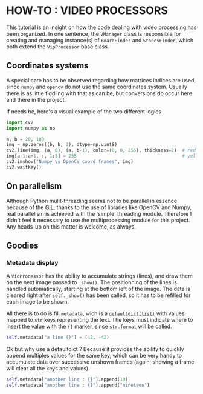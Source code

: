 # HOW-TO : VIDEO PROCESSORS

This tutorial is an insight on how the code dealing with video processing has been organized. In one sentence, the `VManager` class is responsible for creating and managing instance(s) of `BoardFinder` and `StonesFinder`, which both extend the `VipProcessor` base class.

## Coordinates systems
A special care has to be observed regarding how matrices indices are used, since `numpy` and `opencv` do not use the same coordinates system. Usually there is as little fiddling with that as can be, but  conversions do occur here and there in the project.
 
If needs be, here's a visual example of the two different logics
 
 ```python
import cv2
import numpy as np

a, b = 20, 100
img = np.zeros((b, b, 3), dtype=np.uint8)
cv2.line(img, (a, 0), (a, b-1), color=(0, 0, 255), thickness=2)  # red opencv line
img[a-1:a+1, :, 1:3] = 255                                       # yellow numpy line
cv2.imshow("Numpy vs OpenCV coord frames", img)
cv2.waitKey()
 ```
 
## On parallelism

Although Python mulit-threading seems not to be parallel in essence because of the [GIL](https://wiki.python.org/moin/GlobalInterpreterLock), thanks to the use of libraries like OpenCV and Numpy, real parallelism is achieved with the 'simple' threading module. Therefore I didn't feel it necessary to use the multiprocessing module for this project. Any heads-up on this matter is welcome, as always.
 
## Goodies

### Metadata display

A `VidProcessor` has the ability to accumulate strings (lines), and draw them on the next image passed to `_show()`. The positionning of the lines is handled automatically, starting at the bottom left of the image. The data is cleared right after `self._show()` has been called, so it has to be refilled for each image to be shown.

All there is to do is fill `metadata`, wich is a [`defaultdict(list)`](https://docs.python.org/3/library/collections.html#collections.defaultdict) with values mapped to `str` keys representing the text. The keys must indicate where to insert the value with the `{}` marker, since [`str.format`](https://docs.python.org/3/library/stdtypes.html#str.format) will be called.

```python
self.metadata["a line {}"] = (42, -42)
```

Ok but why use a defaultdict ? Because it provides the ability to quickly append multiples values for the same key, which can be very handy to accumulate data over successive unshown frames (again, showing a frame will clear all the keys and values).

```python
self.metadata["another line : {}"].append(19)
self.metadata["another line : {}"].append("nineteen")
```
